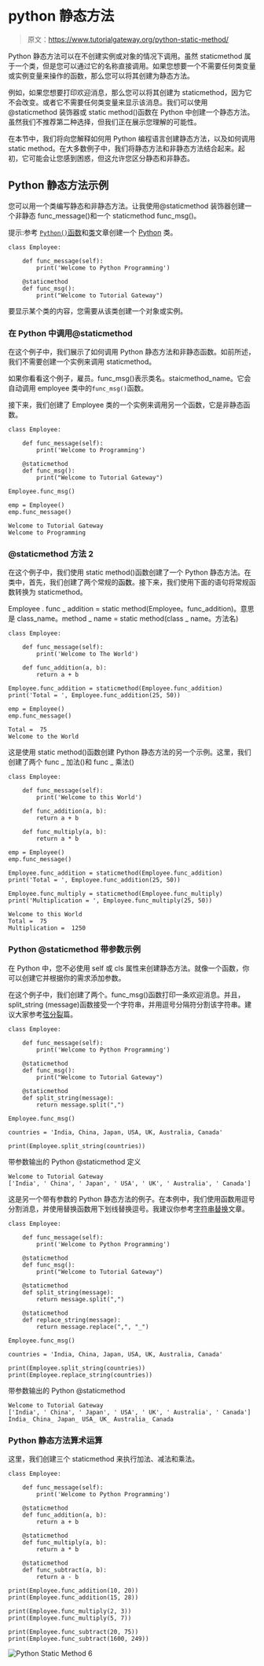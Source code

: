 # python 静态方法

> 原文：<https://www.tutorialgateway.org/python-static-method/>

Python 静态方法可以在不创建实例或对象的情况下调用。虽然 staticmethod 属于一个类，但是您可以通过它的名称直接调用。如果您想要一个不需要任何类变量或实例变量来操作的函数，那么您可以将其创建为静态方法。

例如，如果您想要打印欢迎消息，那么您可以将其创建为 staticmethod，因为它不会改变。或者它不需要任何类变量来显示该消息。我们可以使用@staticmethod 装饰器或 static method()函数在 Python 中创建一个静态方法。虽然我们不推荐第二种选择，但我们正在展示您理解的可能性。

在本节中，我们将向您解释如何用 Python 编程语言创建静态方法，以及如何调用 static method。在大多数例子中，我们将静态方法和非静态方法结合起来。起初，它可能会让您感到困惑，但这允许您区分静态和非静态。

## Python 静态方法示例

您可以用一个类编写静态和非静态方法。让我使用@staticmethod 装饰器创建一个非静态 func_message()和一个 staticmethod func_msg()。

提示:参考 [`Python()`函数](https://www.tutorialgateway.org/functions-in-python/)和[类](https://www.tutorialgateway.org/python-class/)文章创建一个 [Python](https://www.tutorialgateway.org/python-tutorial/) 类。

```
class Employee:

    def func_message(self):
        print('Welcome to Python Programming')

    @staticmethod
    def func_msg():
        print("Welcome to Tutorial Gateway")
```

要显示某个类的内容，您需要从该类创建一个对象或实例。

### 在 Python 中调用@staticmethod

在这个例子中，我们展示了如何调用 Python 静态方法和非静态函数。如前所述，我们不需要创建一个实例来调用 staticmethod。

如果你看看这个例子，雇员。func_msg()表示类名。staicmethod_name。它会自动调用 employee 类中的`func_msg()`函数。

接下来，我们创建了 Employee 类的一个实例来调用另一个函数，它是非静态函数。

```
class Employee:

    def func_message(self):
        print('Welcome to Programming')

    @staticmethod
    def func_msg():
        print("Welcome to Tutorial Gateway")

Employee.func_msg()

emp = Employee()
emp.func_message()
```

```
Welcome to Tutorial Gateway
Welcome to Programming
```

### @staticmethod 方法 2

在这个例子中，我们使用 static method()函数创建了一个 Python 静态方法。在类中，首先，我们创建了两个常规的<font color="# 000000">函数</font>。接下来，我们使用下面的语句将常规函数转换为 staticmethod。

Employee . func _ addition = static method(Employee。func_addition)。意思是 class_name。method _ name = static method(class _ name。方法名)

```
class Employee:

    def func_message(self):
        print('Welcome to The World')

    def func_addition(a, b):
        return a + b

Employee.func_addition = staticmethod(Employee.func_addition)
print('Total = ', Employee.func_addition(25, 50))

emp = Employee()
emp.func_message()
```

```
Total =  75
Welcome to the World
```

这是使用 static method()函数创建 Python 静态方法的另一个示例。这里，我们创建了两个 func _ 加法()和 func _ 乘法()

```
class Employee:

    def func_message(self):
        print('Welcome to this World')

    def func_addition(a, b):
        return a + b

    def func_multiply(a, b):
        return a * b

emp = Employee()
emp.func_message()

Employee.func_addition = staticmethod(Employee.func_addition)
print('Total = ', Employee.func_addition(25, 50))

Employee.func_multiply = staticmethod(Employee.func_multiply)
print('Multiplication = ', Employee.func_multiply(25, 50))
```

```
Welcome to this World
Total =  75
Multiplication =  1250
```

### Python @staticmethod 带参数示例

在 Python 中，您不必使用 self 或 cls 属性来创建静态方法。就像一个函数，你可以创建它并根据你的需求添加参数。

在这个例子中，我们创建了两个。func_msg()函数打印一条欢迎消息。并且，split_string (message)函数接受一个字符串，并用逗号分隔符分割该字符串。建议大家参考[弦分裂](https://www.tutorialgateway.org/python-split/)篇。

```
class Employee:

    def func_message(self):
        print('Welcome to Python Programming')

    @staticmethod
    def func_msg():
        print("Welcome to Tutorial Gateway")

    @staticmethod
    def split_string(message):
        return message.split(",")

Employee.func_msg()

countries = 'India, China, Japan, USA, UK, Australia, Canada'

print(Employee.split_string(countries))
```

带参数输出的 Python @staticmethod 定义

```
Welcome to Tutorial Gateway
['India', ' China', ' Japan', ' USA', ' UK', ' Australia', ' Canada']
```

这是另一个带有参数的 Python 静态方法的例子。在本例中，我们使用函数用逗号分割消息，并使用替换函数用下划线替换逗号。我建议你参考[字符串替换](https://www.tutorialgateway.org/python-string-replace/)文章。

```
class Employee:

    def func_message(self):
        print('Welcome to Python Programming')

    @staticmethod
    def func_msg():
        print("Welcome to Tutorial Gateway")

    @staticmethod
    def split_string(message):
        return message.split(",")

    @staticmethod
    def replace_string(message):
        return message.replace(",", "_")

Employee.func_msg()

countries = 'India, China, Japan, USA, UK, Australia, Canada'

print(Employee.split_string(countries))
print(Employee.replace_string(countries))
```

带参数输出的 Python @staticmethod

```
Welcome to Tutorial Gateway
['India', ' China', ' Japan', ' USA', ' UK', ' Australia', ' Canada']
India_ China_ Japan_ USA_ UK_ Australia_ Canada
```

### Python 静态方法算术运算

这里，我们创建三个 staticmethod 来执行加法、减法和乘法。

```
class Employee:

    def func_message(self):
        print('Welcome to Python Programming')

    @staticmethod
    def func_addition(a, b):
        return a + b

    @staticmethod
    def func_multiply(a, b):
        return a * b

    @staticmethod
    def func_subtract(a, b):
        return a - b

print(Employee.func_addition(10, 20))
print(Employee.func_addition(15, 28))

print(Employee.func_multiply(2, 3))
print(Employee.func_multiply(5, 7))

print(Employee.func_subtract(20, 75))
print(Employee.func_subtract(1600, 249))
```

![Python Static Method 6](img/47f5417ee4fa67f556f0611c5dea774a.png)
